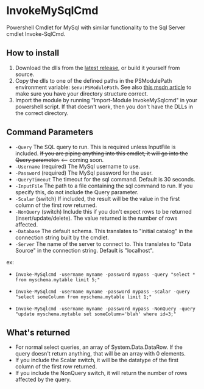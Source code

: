 InvokeMySqlCmd
==============

Powershell Cmdlet for MySql with similar functionality to the Sql Server cmdlet Invoke-SqlCmd.

## How to install
1. Download the dlls from the [latest release](https://github.com/ctigeek/InvokeMySqlCmd/releases/), or build it yourself from source.
2. Copy the dlls to one of the defined paths in the PSModulePath environment variable: `$env:PSModulePath`.
	See also [this msdn article](http://msdn.microsoft.com/en-us/library/dd878350) to make sure you have your directory structure correct.
3. Import the module by running "Import-Module InvokeMySqlcmd" in your powershell script. If that doesn't work, then you don't have the DLLs in the correct directory.

## Command Parameters

* `-Query`  The SQL query to run. This is required unless InputFile is included. ~~If you are piping anything into this cmdlet, it will go into the Query parameter.~~ <-- coming soon.
* `-Username` (required) The MySql username to use.
* `-Password` (required) The MySql password for the user.
* `-QueryTimeout` The timeout for the sql command. Default is 30 seconds.
* `-InputFile` The path to a file containing the sql command to run. If you specify this, do not include the Query parameter.
* `-Scalar` (switch) If included, the result will be the value in the first column of the first row returned.
* `-NonQuery` (switch) Include this if you don't expect rows to be returned (insert/update/delete). The value returned is the number of rows affected.
* `-Database` The default schema. This translates to "initial catalog" in the connection string built by the cmdlet.
* `-Server` The name of the server to connect to. This translates to "Data Source" in the connection string. Default is "localhost".

ex:
* `Invoke-MySqlcmd -username myname -password mypass -query "select * from myschema.mytable limit 5;"`

* `Invoke-MySqlcmd -username myname -password mypass -scalar -query "select someColumn from myschema.mytable limit 1;"`

* `Invoke-MySqlcmd -username myname -password mypass -NonQuery -query "update myschema.mytable set someColumn='blah' where id=3;"`

	
## What's returned
* For normal select queries, an array of System.Data.DataRow. If the query doesn't return anything, that will be an array with 0 elements.
* If you include the Scalar switch, it will be the datatype of the first column of the first row returned.
* If you include the NonQuery switch, it will return the number of rows affected by the query.
